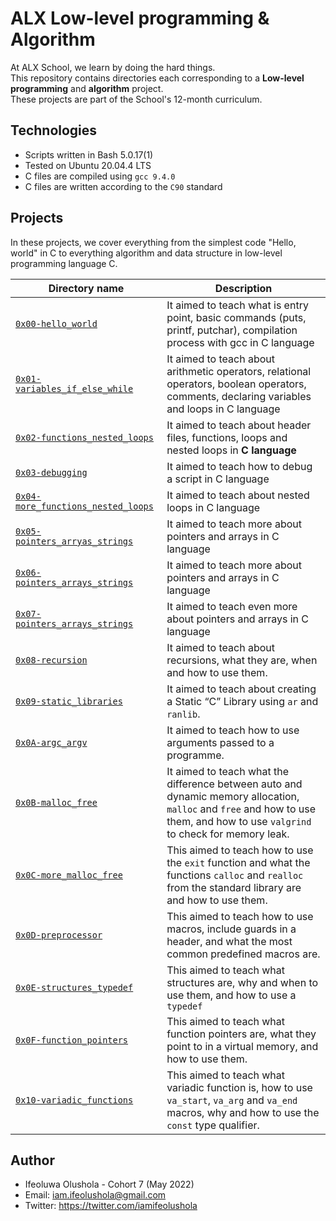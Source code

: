 # ALX Low-level programming & Algorithm

At ALX School, we learn by doing the hard things. This repository contains directories each corresponding to a **Low-level programming** and **algorithm** project. These projects are part of the School's 12-month curriculum.

## Technologies
* Scripts written in Bash 5.0.17(1)
* Tested on Ubuntu 20.04.4 LTS
* C files are compiled using `gcc 9.4.0`
* C files are written according to the `C90` standard

## Projects

In these projects, we cover everything from the simplest code "Hello, world" in C to everything algorithm and data structure in low-level programming language C.

| Directory name | Description |
| ------------ | ----------- |
| [`0x00-hello_world`](./0x00-hello_world) | It aimed to teach what is entry point, basic commands (puts, printf, putchar), compilation process with gcc in C language |
| [`0x01-variables_if_else_while`](./0x01-variables_if_else_while) | It aimed to teach about arithmetic operators, relational operators, boolean operators, comments, declaring variables and loops in C language |
| [`0x02-functions_nested_loops`](./0x02-functions_nested_loops) | It aimed to teach about header files, functions, loops and nested loops in **C language** |
| [`0x03-debugging`](./0x03-debugging) | It aimed to teach how to debug a script in C language |
| [`0x04-more_functions_nested_loops`](./0x04-more_functions_nested_loops) | It aimed to teach about nested loops in C language |
| [`0x05-pointers_arryas_strings`](./0x05-pointers_arrays_strings) | It aimed to teach more about pointers and arrays in C language |
| [`0x06-pointers_arrays_strings`](./0x06-pointers_arrays_strings) | It aimed to teach more about pointers and arrays in C language |
| [`0x07-pointers_arrays_strings`](./0x07-pointers_arrays_strings) | It aimed to teach even more about pointers and arrays in C language |
| [`0x08-recursion`](./0x08-recursion) | It aimed to teach about recursions, what they are, when and how to use them. |
| [`0x09-static_libraries`](./0x09-static_libraries) | It aimed to teach about creating a Static “C” Library using `ar` and `ranlib`. |
| [`0x0A-argc_argv`](./0x0A-argc_argv) | It aimed to teach how to use arguments passed to a programme. |
| [`0x0B-malloc_free`](./0x0B-malloc_free) | It aimed to teach what the difference between auto and dynamic memory allocation, `malloc` and `free` and how to use them, and how to use `valgrind` to check for memory leak. |
| [`0x0C-more_malloc_free`](./0x0C-more_malloc_free) | This aimed to teach how to use the `exit` function and what the functions `calloc` and `realloc` from the standard library are and how to use them. |
| [`0x0D-preprocessor`](./0x0D-preprocessor) | This aimed to teach how to use macros, include guards in a header, and what the most common predefined macros are. |
| [`0x0E-structures_typedef`](./0x0E-structures_typedef) | This aimed to teach what structures are, why and when to use them, and how to use a `typedef` |
| [`0x0F-function_pointers`](./0x0F-function_pointers) | This aimed to teach what function pointers are, what they point to in a virtual memory, and how to use them. |
| [`0x10-variadic_functions`](./0x10-variadic_functions) | This aimed to teach what variadic function is, how to use `va_start`, `va_arg` and `va_end` macros, why and how to use the `const` type qualifier. |

## Author
* Ifeoluwa Olushola - Cohort 7 (May 2022) 
* Email: iam.ifeolushola@gmail.com
* Twitter: https://twitter.com/iamifeolushola
